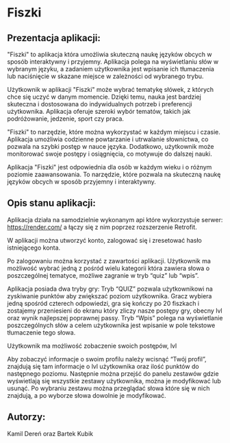 # Fiszki
 
## Prezentacja aplikacji:

"Fiszki" to aplikacja która umożliwia skuteczną naukę języków obcych w sposób interaktywny i przyjemny. Aplikacja polega na wyświetlaniu słów w wybranym języku, a zadaniem użytkownika jest wpisanie ich tłumaczenia lub naciśnięcie w skazane miejsce w zależności od wybranego trybu. 

Użytkownik w aplikacji "Fiszki" może wybrać tematykę słówek, z których chce się uczyć w danym momencie. Dzięki temu, nauka jest bardziej skuteczna i dostosowana do indywidualnych potrzeb i preferencji użytkownika. Aplikacja oferuje szeroki wybór tematów, takich jak podróżowanie, jedzenie, sport czy praca. 

"Fiszki" to narzędzie, które można wykorzystać w każdym miejscu i czasie. Aplikacja umożliwia codzienne powtarzanie i utrwalanie słownictwa, co pozwala na szybki postęp w nauce języka. Dodatkowo, użytkownik może monitorować swoje postępy i osiągnięcia, co motywuje do dalszej nauki. 

Aplikacja "Fiszki" jest odpowiednia dla osób w każdym wieku i o różnym poziomie zaawansowania. To narzędzie, które pozwala na skuteczną naukę języków obcych w sposób przyjemny i interaktywny.


## Opis stanu aplikacji:

Aplikacja działa na samodzielnie wykonanym api które wykorzystuje serwer: https://render.com/ a łączy się z nim poprzez rozszerzenie Retrofit.

W aplikacji można utworzyć konto, zalogować się i zresetować hasło istniejącego konta. 

Po zalogowaniu można korzystać z zawartości aplikacji. Użytkownik ma możliwość wybrać jedną z pośród wielu kategorii która zawiera słowa o poszczególnej tematyce,  możliwe zagranie w tryb “quiz” lub “wpis”.

Aplikacja posiada dwa tryby gry:
 Tryb “QUIZ” pozwala użytkownikowi na zyskiwanie punktów aby zwiększać poziom użytkownika. Gracz wybiera jedną spośród czterech odpowiedzi, gra się kończy po 20 fiszkach i zostajemy przeniesieni do ekranu który zliczy nasze postępy gry, obecny lvl oraz wynik najlepszej poprawnej passy.
Tryb “Wpis” polega na wyświetlanie poszczególnych słów a celem użytkownika jest wpisanie w pole tekstowe tłumaczenie tego słowa.

Użytkownik ma możliwość zobaczenie swoich postępów, lvl

Aby zobaczyć informacje o swoim profilu należy wcisnąć “Twój profil”, znajdują się tam informacje o lvl użytkownika oraz ilość punktów do następnego poziomu. Następnie można przejść do panelu zestawów gdzie wyświetlają się wszystkie zestawy użytkownika, można je modyfikować lub usunąć.
Po wybraniu zestawu można przeglądać słowa które się w nich znajdują, a po wyborze słowa dowolnie je modyfikować.


## Autorzy:
Kamil Dereń oraz Bartek Kubik
